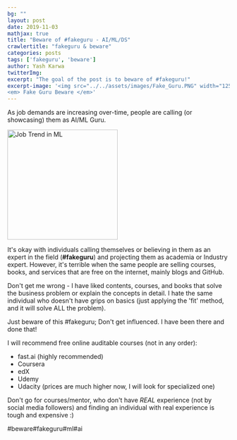 ```yaml
---
bg: ""
layout: post
date: 2019-11-03
mathjax: true
title: "Beware of #fakeguru - AI/ML/DS"
crawlertitle: "fakeguru & beware"
categories: posts
tags: ['fakeguru', 'beware']
author: Yash Karwa
twitterImg: 
excerpt: "The goal of the post is to beware of #fakeguru!"
excerpt-image: '<img src="../../assets/images/Fake_Guru.PNG" width="125" alt="Fake Guru Beware" title="Fake Guru Beware">
<em> Fake Guru Beware </em>'
---
```


As job demands are increasing over-time, people are calling (or showcasing) them as AI/ML Guru. 


<img src="../../assets/images/Job_Trend.PNG" width="250" alt="Job Trend in ML" title="Job Trend in ML">


It's okay with individuals calling themselves or believing in them as an expert in the field (**#fakeguru**) and projecting them as academia or Industry expert. However, it's terrible when the same people are selling courses, books, and services that are free on the internet, mainly blogs and GitHub. 

Don't get me wrong - I have liked contents, courses, and books that solve the business problem or explain the concepts in detail. I hate the same individual who doesn't have grips on basics (just applying the 'fit' method, and it will solve ALL the problem).

Just beware of this #fakeguru; Don't get influenced. I have been there and done that!

I will recommend free online auditable courses  (not in any order):
- fast.ai (highly recommended)
- Coursera
- edX
- Udemy
- Udacity (prices are much higher now, I will look for specialized one)

Don't go for courses/mentor, who don't have *REAL* experience (not by social media followers) and finding an individual with real experience is tough and expensive :)	  

#beware#fakeguru#ml#ai
	 

	 





